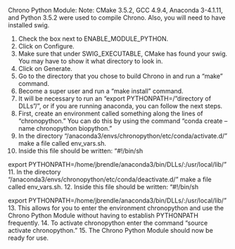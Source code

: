 Chrono Python Module:
Note: CMake 3.5.2, GCC 4.9.4, Anaconda 3-4.1.11, and Python 3.5.2 were used to compile Chrono. Also, you will need to have installed swig.

1. Check the box next to ENABLE_MODULE_PYTHON.
2. Click on Configure.
3. Make sure that under SWIG_EXECUTABLE, CMake has found your swig. You may have to show it what directory to look in.
4. Click on Generate.
5. Go to the directory that you chose to build Chrono in and run a “make” command.
6. Become a super user and run a “make install” command.
7. It will be necessary to run an “export PYTHONPATH=/”directory of DLLs”/”, or if you are running anaconda, you can follow the next steps.
8. First, create an environment called something along the lines of “chronopython.” You can do this by using the command “conda create –name chronopython biopython.”
9. In the directory “/anaconda3/envs/chronopython/etc/conda/activate.d/” make a file called env_vars.sh.
10. Inside this file should be written:
“#!/bin/sh

export PYTHONPATH=/home/jbrendle/anaconda3/bin/DLLs/:/usr/local/lib/”
11. In the directory “/anaconda3/envs/chronopython/etc/conda/deactivate.d/” make a file called env_vars.sh.
12. Inside this file should be written:
“#!/bin/sh

export PYTHONPATH=/home/jbrendle/anaconda3/bin/DLLs/:/usr/local/lib/”
13. This allows for you to enter the environment chronopython and use the Chrono Python Module without having to establish PYTHONPATH frequently.
14. To activate chronopython enter the command “source activate chronopython.”
15. The Chrono Python Module should now be ready for use.
